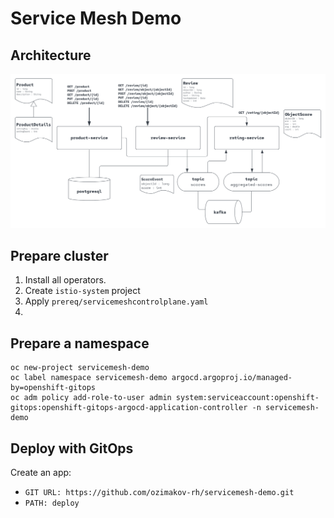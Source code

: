 # Service Mesh Demo

## Architecture

![Architecture Diagram](diagram.svg)

## Prepare cluster
1. Install all operators.
2. Create `istio-system` project
3. Apply `prereq/servicemeshcontrolplane.yaml`
4. 

## Prepare a namespace
```
oc new-project servicemesh-demo
oc label namespace servicemesh-demo argocd.argoproj.io/managed-by=openshift-gitops
oc adm policy add-role-to-user admin system:serviceaccount:openshift-gitops:openshift-gitops-argocd-application-controller -n servicemesh-demo
```

## Deploy with GitOps
Create an app:
 - `GIT URL:
   https://github.com/ozimakov-rh/servicemesh-demo.git`
 - `PATH: deploy`